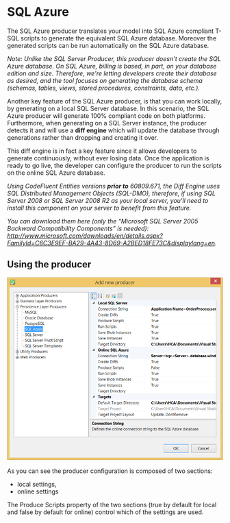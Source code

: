 # SQL Azure

The SQL Azure producer translates your model into SQL Azure compliant T-SQL scripts to generate the equivalent SQL Azure database. Moreover the generated scripts can be run automatically on the SQL Azure database.

*Note: Unlike the SQL Server Producer, this producer doesn't create the SQL Azure database. On SQL Azure, billing is based, in part, on your database edition and size. Therefore, we're letting developers create their database as desired, and the tool focuses on generating the database schema (schemas, tables, views, stored procedures, constraints, data, etc.).*

Another key feature of the SQL Azure producer, is that you can work locally, by generating on a local SQL Server database. In this scenario, the SQL Azure producer will generate 100% compliant code on both platforms. Furthermore, when generating on a SQL Server instance, the producer detects it and will use a **diff engine** which will update the database through generations rather than dropping and creating it over.

This diff engine is in fact a key feature since it allows developers to generate continuously, without ever losing data. Once the application is ready to go live, the developer can configure the producer to run the scripts on the online SQL Azure database.

*Using CodeFluent Entities versions **prior to** 60809.671, the Diff Engine uses SQL Distributed Management Objects (SQL-DMO), therefore, if using SQL Server 2008 or SQL Server 2008 R2 as your local server, you'll need to install this component on your server to benefit from this feature.*

*You can download them here (only the “Microsoft SQL Server 2005 Backward Compatibility Components” is needed): http://www.microsoft.com/downloads/en/details.aspx?FamilyId=C6C3E9EF-BA29-4A43-8D69-A2BED18FE73C&displaylang=en.*

## Using the producer

![](img/sql-azure-01.png)

As you can see the producer configuration is composed of two sections:

* local settings,
* online settings

The Produce Scripts property of the two sections (true by default for local and false by default for online) control which of the settings are used.